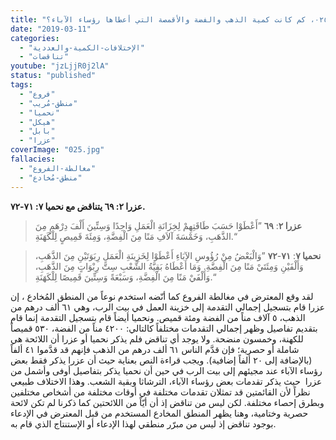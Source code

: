 ```yaml
---
title: "الإعتراض ٠٢٥، كم كانت كمية الذهب والفضة والأقمصة التي أعطاها رؤساء الآباء؟"
date: "2019-03-11"
categories:
  - "الإختلافات-الكمية-والعددية"
  - "تناقضات"
youtube: "jzLjjR0j2lA"
status: "published"
tags:
  - "فروع"
  - "منطق-مُريب"
  - "نحميا"
  - "هيكل"
  - "بابل"
  - "عزرا"
coverImage: "025.jpg"
fallacies:
  - "مغالطة-الفروع"
  - "منطق-مُخادع"
---
```


**عزرا ٢: ٦٩ يتناقض مع نحميا ٧: ٧١-٧٢.**

> **عزرا ٢**: **٦٩** ”أَعْطَوْا حَسَبَ طَاقَتِهِمْ لِخِزَانَةِ الْعَمَلِ وَاحِدًا وَسِتِّينَ أَلْفَ دِرْهَمٍ مِنَ الذَّهَبِ، وَخَمْسَةَ آلاَفِ مَنًا مِنَ الْفِضَّةِ، وَمِئَةَ قَمِيصٍ لِلْكَهَنَةِ.“

> **نحميا ٧**: **٧١**\-**٧٢** ”وَالْبَعْضُ مِنْ رُؤُوسِ الآبَاءِ أَعْطَوْا لِخَزِينَةِ الْعَمَلِ رِبَوَتَيْنِ مِنَ الذَّهَبِ، وَأَلْفَيْنِ وَمِئَتَيْ مَنًا مِنَ الْفِضَّةِ. وَمَا أَعْطَاهُ بَقِيَّةُ الشَّعْبِ سِتَّ رِبْوَاتٍ مِنَ الذَّهَبِ، وَأَلْفَيْ مَنًا مِنَ الْفِضَّةِ، وَسَبْعَةً وَسِتِّينَ قَمِيصًا لِلْكَهَنَةِ.“

لقد وقع المعترض في مغالطة الفروع كما أنّضه استخدم نوعاً من المنطق المُخادع ، إن عزرا قام بتسجيل إجمالي التقدمة إلى خزينة العمل في بيت الرب، وهي ٦١ ألف درهم من الذهب، ٥ آلاف مناً من الفضة ومئة قميص. ونحميا أيضاً قام بتسجيل التقدمة إنما قام بتقديم تفاصيل وظهر إجمالي التقدمات مختلفاً كالتالي: ٤٢٠٠ مناً من الفضة، ٥٣٠ قميصاً للكهنة، وخمسون منضحة. ولا يوجد أي تناقض فلم يذكر نحميا أو عزرا أن اللائحة هي شاملة أو حصرية؛ فإن قدَّم الناس ٦١ ألف درهم من الذهب فإنهم قد قدَّموا ٤١ ألفاً (بالإضافة إلى ٢٠ ألفاً إضافية). ويجب قراءة النص بعناية حيث أن عزرا يذكر فقط بعض رؤساء الآباء عند مجيئهم إلى بيت الرب في حين أن نحميا يذكر بتفاصيل أوفى وأشمل من عزرا  حيث يذكر تقدمات بعض رؤساء الآباء، الترشاثا وبقية الشعب. وهذا الاختلاف طبيعي نظراً لأن القائمتين قد تمثلان تقدمات مختلفة في أوقات مختلفة من أشخاص مختلفين وبطرق إحصاء مختلفة. لكن ليس من تناقض إذ أن أيّاً من اللائحتين كما ذكرنا لم تكن لائحة حصرية وختامية، وهنا يظهر المنطق المخادع المستخدم من قبل المعترض في الإدعاء بوجود تناقض إذ ليس من مبرّر منطقي لهذا الإدعاء أو الإستنتاج الذي قام به.
